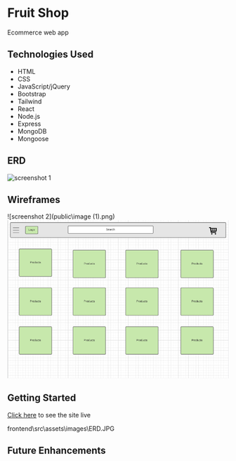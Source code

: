 # Fruit Shop
Ecommerce web app
## Technologies Used
- HTML
- CSS
- JavaScript/jQuery
- Bootstrap 
- Tailwind 
- React
- Node.js
- Express
- MongoDB
- Mongoose

## ERD
![screenshot 1](ERD.JPG)
## Wireframes 
![screenshot 2](public\image (1).png)![screenshot 3](public\image.png)



## Getting Started 

[Click here](https://bughut12.herokuapp.com/) to see the site live

frontend\src\assets\images\ERD.JPG

## Future Enhancements

